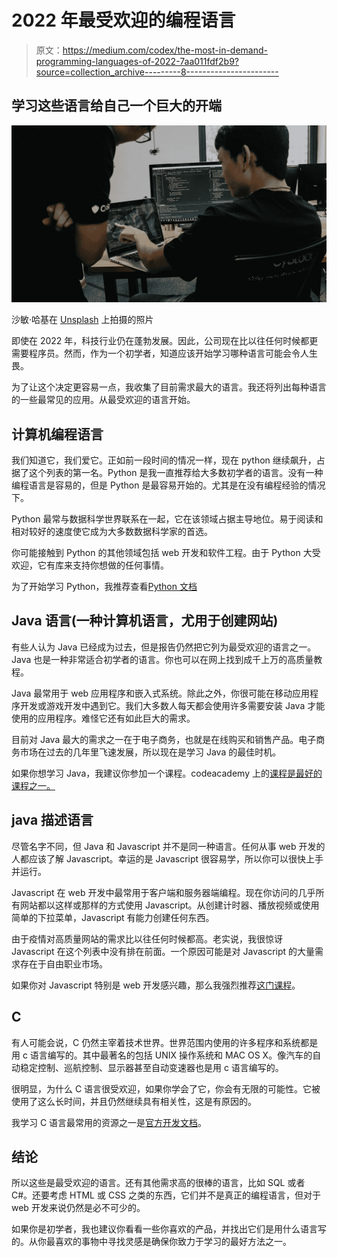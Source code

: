 # 2022 年最受欢迎的编程语言

> 原文：<https://medium.com/codex/the-most-in-demand-programming-languages-of-2022-7aa011fdf2b9?source=collection_archive---------8----------------------->

## 学习这些语言给自己一个巨大的开端

![](img/ad987a4b339fada5d7f9a9c3476682a1.png)

沙敏·哈基在 [Unsplash](https://unsplash.com/s/photos/programming?utm_source=unsplash&utm_medium=referral&utm_content=creditCopyText) 上拍摄的照片

即使在 2022 年，科技行业仍在蓬勃发展。因此，公司现在比以往任何时候都更需要程序员。然而，作为一个初学者，知道应该开始学习哪种语言可能会令人生畏。

为了让这个决定更容易一点，我收集了目前需求最大的语言。我还将列出每种语言的一些最常见的应用。从最受欢迎的语言开始。

## 计算机编程语言

我们知道它，我们爱它。正如前一段时间的情况一样，现在 python 继续飙升，占据了这个列表的第一名。Python 是我一直推荐给大多数初学者的语言。没有一种编程语言是容易的，但是 Python 是最容易开始的。尤其是在没有编程经验的情况下。

Python 最常与数据科学世界联系在一起，它在该领域占据主导地位。易于阅读和相对较好的速度使它成为大多数数据科学家的首选。

你可能接触到 Python 的其他领域包括 web 开发和软件工程。由于 Python 大受欢迎，它有库来支持你想做的任何事情。

为了开始学习 Python，我推荐查看[Python 文档](https://docs.python.org/3/)

## Java 语言(一种计算机语言，尤用于创建网站)

有些人认为 Java 已经成为过去，但是报告仍然把它列为最受欢迎的语言之一。Java 也是一种非常适合初学者的语言。你也可以在网上找到成千上万的高质量教程。

Java 最常用于 web 应用程序和嵌入式系统。除此之外，你很可能在移动应用程序开发或游戏开发中遇到它。我们大多数人每天都会使用许多需要安装 Java 才能使用的应用程序。难怪它还有如此巨大的需求。

目前对 Java 最大的需求之一在于电子商务，也就是在线购买和销售产品。电子商务市场在过去的几年里飞速发展，所以现在是学习 Java 的最佳时机。

如果你想学习 Java，我建议你参加一个课程。codeacademy 上的[课程是最好的课程之一。](https://www.codecademy.com/learn/learn-java)

## java 描述语言

尽管名字不同，但 Java 和 Javascript 并不是同一种语言。任何从事 web 开发的人都应该了解 Javascript。幸运的是 Javascript 很容易学，所以你可以很快上手并运行。

Javascript 在 web 开发中最常用于客户端和服务器端编程。现在你访问的几乎所有网站都以这样或那样的方式使用 Javascript。从创建计时器、播放视频或使用简单的下拉菜单，Javascript 有能力创建任何东西。

由于疫情对高质量网站的需求比以往任何时候都高。老实说，我很惊讶 Javascript 在这个列表中没有排在前面。一个原因可能是对 Javascript 的大量需求存在于自由职业市场。

如果你对 Javascript 特别是 web 开发感兴趣，那么我强烈推荐[这门课程](https://www.coursera.org/learn/html-css-javascript-for-web-developers)。

## C

有人可能会说，C 仍然主宰着技术世界。世界范围内使用的许多程序和系统都是用 c 语言编写的。其中最著名的包括 UNIX 操作系统和 MAC OS X。像汽车的自动稳定控制、巡航控制、显示器甚至自动变速器也是用 c 语言编写的。

很明显，为什么 C 语言很受欢迎，如果你学会了它，你会有无限的可能性。它被使用了这么长时间，并且仍然继续具有相关性，这是有原因的。

我学习 C 语言最常用的资源之一是[官方开发文档](https://devdocs.io/c/)。

## 结论

所以这些是最受欢迎的语言。还有其他需求高的很棒的语言，比如 SQL 或者 C#。还要考虑 HTML 或 CSS 之类的东西，它们并不是真正的编程语言，但对于 web 开发来说仍然是必不可少的。

如果你是初学者，我也建议你看看一些你喜欢的产品，并找出它们是用什么语言写的。从你最喜欢的事物中寻找灵感是确保你致力于学习的最好方法之一。